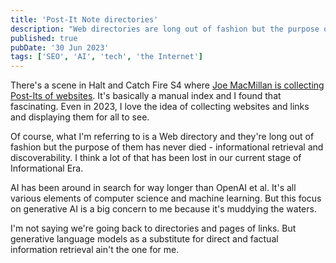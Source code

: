 ```yaml
---
title: 'Post-It Note directories'
description: "Web directories are long out of fashion but the purpose of them has never died - informational retrieval and discoverability."
published: true
pubDate: '30 Jun 2023'
tags: ['SEO', 'AI', 'tech', 'the Internet']
---
```


There's a scene in Halt and Catch Fire S4 where [Joe MacMillan is collecting Post-Its of websites](https://www.youtube.com/watch?v=FwgQYLWTsmk). It's basically a manual index and I found that fascinating. Even in 2023, I love the idea of collecting websites and links and displaying them for all to see.

Of course, what I'm referring to is a Web directory and they're long out of fashion but the purpose of them has never died - informational retrieval and discoverability. I think a lot of that has been lost in our current stage of Informational Era.

AI has been around in search for way longer than OpenAI et al. It's all various elements of computer science and machine learning. But this focus on generative AI is a big concern to me because it's muddying the waters.

I'm not saying we're going back to directories and pages of links. But generative language models as a substitute for direct and factual information retrieval ain't the one for me.
